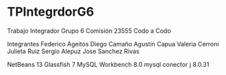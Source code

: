 # TPIntegrdorG6
Trabajo Integrador Grupo 6 Comisión 23555 Codo a Codo

Integrantes
Federico Ageitos
Diego Camaño
Agustin Capua
Valeria Cerroni
Julieta Ruiz 
Sergio Alepuz
Jose Sanchez Rivas

NetBeans 13
Glassfish 7
MySQL Workbench 8.0 mysql conector j 8.0.31
